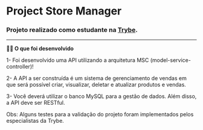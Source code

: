 # Project Store Manager
### Projeto realizado como estudante na [Trybe](https://www.betrybe.com/).

---


<strong>👨‍💻 O que foi desenvolvido</strong><br />

  1- Foi desenvolvido uma API utilizando a arquitetura MSC (model-service-controller)!
  
  2- A API a ser construída é um sistema de gerenciamento de vendas em que será possível criar, visualizar, deletar e atualizar produtos e vendas.
  
  3- Você deverá utilizar o banco MySQL para a gestão de dados. Além disso, a API deve ser RESTful.
  
  Obs: Alguns testes para a validação do projeto foram implementados pelos especialistas da Trybe.
